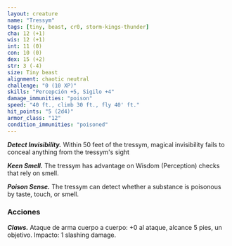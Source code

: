 ```yaml
---
layout: creature
name: "Tressym"
tags: [tiny, beast, cr0, storm-kings-thunder]
cha: 12 (+1)
wis: 12 (+1)
int: 11 (0)
con: 10 (0)
dex: 15 (+2)
str: 3 (-4)
size: Tiny beast
alignment: chaotic neutral
challenge: "0 (10 XP)"
skills: "Percepción +5, Sigilo +4"
damage_immunities: "poison"
speed: "40 ft., climb 30 ft., fly 40' ft."
hit_points: "5 (2d4)"
armor_class: "12"
condition_immunities: "poisoned"
---
```


***Detect Invisibility.*** Within 50 feet of the tressym, magical invisibility fails to conceal anything from the tressym's sight

***Keen Smell.*** The tressym has advantage on Wisdom (Perception) checks that rely on smell.

***Poison Sense.*** The tressym can detect whether a substance is poisonous by taste, touch, or smell.

### Acciones

***Claws.*** Ataque de arma cuerpo a cuerpo: +0 al ataque, alcance 5 pies, un objetivo. Impacto: 1 slashing damage.
